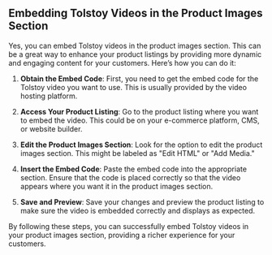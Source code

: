 ## Embedding Tolstoy Videos in the Product Images Section

Yes, you can embed Tolstoy videos in the product images section. This can be a great way to enhance your product listings by providing more dynamic and engaging content for your customers. Here’s how you can do it:

1. **Obtain the Embed Code**: First, you need to get the embed code for the Tolstoy video you want to use. This is usually provided by the video hosting platform.

2. **Access Your Product Listing**: Go to the product listing where you want to embed the video. This could be on your e-commerce platform, CMS, or website builder.

3. **Edit the Product Images Section**: Look for the option to edit the product images section. This might be labeled as "Edit HTML" or "Add Media."

4. **Insert the Embed Code**: Paste the embed code into the appropriate section. Ensure that the code is placed correctly so that the video appears where you want it in the product images section.

5. **Save and Preview**: Save your changes and preview the product listing to make sure the video is embedded correctly and displays as expected.

By following these steps, you can successfully embed Tolstoy videos in your product images section, providing a richer experience for your customers.

